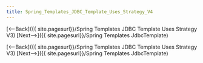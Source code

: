 ```yaml
---
title: Spring_Templates_JDBC_Template_Uses_Strategy_V4
---
```

[<--Back]({{ site.pagesurl}}/Spring Templates JDBC Template Uses Strategy V3) [Next-->]({{ site.pagesurl}}/Spring Templates JdbcTemplate)



[<--Back]({{ site.pagesurl}}/Spring Templates JDBC Template Uses Strategy V3) [Next-->]({{ site.pagesurl}}/Spring Templates JdbcTemplate)